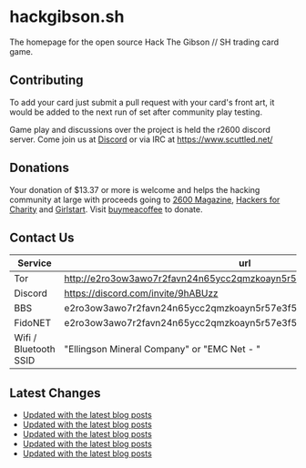 # hackgibson.sh
The homepage for the open source Hack The Gibson // SH trading card game.


## Contributing

To add your card just submit a pull request with your card's front art, it would be added to the next run of set after community play testing.

Game play and discussions over the project is held the r2600 discord server. Come join us at [Discord](https://discord.com/invite/9hABUzz) or via IRC at https://www.scuttled.net/


## Donations

Your donation of $13.37 or more is welcome and helps the hacking community at large with proceeds going to [2600 Magazine](https://2600.com/), [Hackers for Charity](https://hackersforcharity.org) and [Girlstart](https://girlstart.org).  Visit [buymeacoffee](https://www.buymeacoffee.com/hackgibson.sh) to donate.


## Contact Us

Service | url
-|-
Tor | http://e2ro3ow3awo7r2favn24n65ycc2qmzkoayn5r57e3f56nvjwdcgg32ad.onion
Discord | https://discord.com/invite/9hABUzz
BBS | e2ro3ow3awo7r2favn24n65ycc2qmzkoayn5r57e3f56nvjwdcgg32ad.onion:23
FidoNET | e2ro3ow3awo7r2favn24n65ycc2qmzkoayn5r57e3f56nvjwdcgg32ad.onion:24554
Wifi / Bluetooth SSID | "Ellingson Mineral Company" or "EMC Net - <fidonet address>"

## Latest Changes
<!-- BLOG-POST-LIST:START -->
- [Updated with the latest blog posts](https://github.com/DFW2600/hackgibson.sh/commit/aed5197ab37402b426ee96319b0f91a7537547ff)
- [Updated with the latest blog posts](https://github.com/DFW2600/hackgibson.sh/commit/4529a6aaf84b3ce8078f3574de920576ae3f8ad4)
- [Updated with the latest blog posts](https://github.com/DFW2600/hackgibson.sh/commit/f2e66ae29170fa3eba9c36800df7003120f7d4d8)
- [Updated with the latest blog posts](https://github.com/DFW2600/hackgibson.sh/commit/c5c4ae4bb31383c1960b6a246724bebaec7c02ba)
- [Updated with the latest blog posts](https://github.com/DFW2600/hackgibson.sh/commit/39a2b177aa50ead6d84cf29be1719632d7b28644)
<!-- BLOG-POST-LIST:END -->
